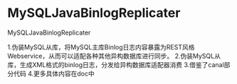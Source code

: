 MySQLJavaBinlogReplicater
=========================

MySQLJavaBinlogReplicater


1.伪装MySQL从库，将MySQL主库Binlog日志内容暴露为REST风格Webservice，从而可以适配各种其他异构数据库进行同步。
2.伪装MySQL从库，生成XML格式的binlog日志，分发给异构数据库适配器消费
3.借鉴了canal部分代码
4.更多具体内容在doc中
